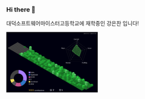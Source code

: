 ### Hi there 👋

대덕소프트웨어마이스터고등학교에 재학중인 강은찬 입니다!

<img src="./profile-3d-contrib/profile-night-green.svg" width="48%" />

